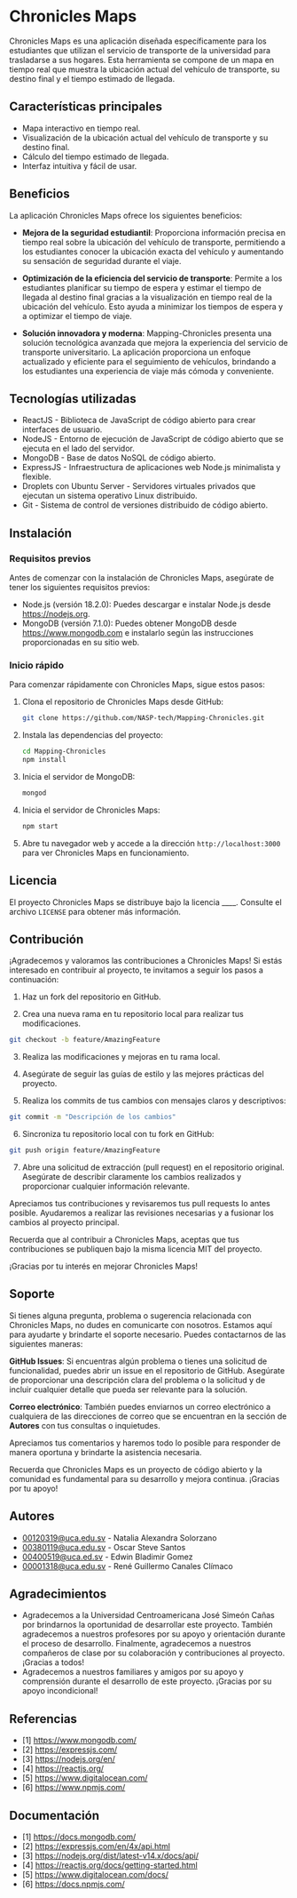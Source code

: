 # Chronicles Maps

Chronicles Maps es una aplicación diseñada específicamente para los estudiantes que utilizan el servicio de transporte de la universidad para trasladarse a sus hogares. Esta herramienta se compone de un mapa en tiempo real que muestra la ubicación actual del vehículo de transporte, su destino final y el tiempo estimado de llegada.

## Características principales
- Mapa interactivo en tiempo real.
- Visualización de la ubicación actual del vehículo de transporte y su destino final.
- Cálculo del tiempo estimado de llegada.
- Interfaz intuitiva y fácil de usar.

## Beneficios
La aplicación Chronicles Maps ofrece los siguientes beneficios:

- **Mejora de la seguridad estudiantil**: Proporciona información precisa en tiempo real sobre la ubicación del vehículo de transporte, permitiendo a los estudiantes conocer la ubicación exacta del vehículo y aumentando su sensación de seguridad durante el viaje.

- **Optimización de la eficiencia del servicio de transporte**: Permite a los estudiantes planificar su tiempo de espera y estimar el tiempo de llegada al destino final gracias a la visualización en tiempo real de la ubicación del vehículo. Esto ayuda a minimizar los tiempos de espera y a optimizar el tiempo de viaje.

- **Solución innovadora y moderna**: Mapping-Chronicles presenta una solución tecnológica avanzada que mejora la experiencia del servicio de transporte universitario. La aplicación proporciona un enfoque actualizado y eficiente para el seguimiento de vehículos, brindando a los estudiantes una experiencia de viaje más cómoda y conveniente.
  
## Tecnologías utilizadas

- ReactJS - Biblioteca de JavaScript de código abierto para crear interfaces de usuario.
- NodeJS - Entorno de ejecución de JavaScript de código abierto que se ejecuta en el lado del servidor.
- MongoDB - Base de datos NoSQL de código abierto.
- ExpressJS - Infraestructura de aplicaciones web Node.js minimalista y flexible.
- Droplets con Ubuntu Server - Servidores virtuales privados que ejecutan un sistema operativo Linux distribuido.
- Git - Sistema de control de versiones distribuido de código abierto.

## Instalación

### Requisitos previos

Antes de comenzar con la instalación de Chronicles Maps, asegúrate de tener los siguientes requisitos previos:

- Node.js (versión 18.2.0): Puedes descargar e instalar Node.js desde https://nodejs.org.
- MongoDB (versión 7.1.0): Puedes obtener MongoDB desde https://www.mongodb.com e instalarlo según las instrucciones proporcionadas en su sitio web.

### Inicio rápido

Para comenzar rápidamente con Chronicles Maps, sigue estos pasos:


1. Clona el repositorio de Chronicles Maps desde GitHub:

    ```bash
    git clone https://github.com/NASP-tech/Mapping-Chronicles.git
    ```
2. Instala las dependencias del proyecto:

    ```bash
    cd Mapping-Chronicles
    npm install
    ```
3. Inicia el servidor de MongoDB:

    ```bash
    mongod
    ```
4. Inicia el servidor de Chronicles Maps:

    ```bash
    npm start
    ```
5. Abre tu navegador web y accede a la dirección `http://localhost:3000` para ver Chronicles Maps en funcionamiento.

## Licencia

El proyecto Chronicles Maps se distribuye bajo la licencia ____. Consulte el archivo `LICENSE` para obtener más información.

## Contribución

¡Agradecemos y valoramos las contribuciones a Chronicles Maps! Si estás interesado en contribuir al proyecto, te invitamos a seguir los pasos a continuación:

1. Haz un fork del repositorio en GitHub.

2. Crea una nueva rama en tu repositorio local para realizar tus modificaciones.

```bash
git checkout -b feature/AmazingFeature
```
3. Realiza las modificaciones y mejoras en tu rama local.

4. Asegúrate de seguir las guías de estilo y las mejores prácticas del proyecto.

5. Realiza los commits de tus cambios con mensajes claros y descriptivos:

```bash
git commit -m "Descripción de los cambios"
```

6. Sincroniza tu repositorio local con tu fork en GitHub:

```bash
git push origin feature/AmazingFeature
```
7. Abre una solicitud de extracción (pull request) en el repositorio original. Asegúrate de describir claramente los cambios realizados y proporcionar cualquier información relevante.

Apreciamos tus contribuciones y revisaremos tus pull requests lo antes posible. Ayudaremos a realizar las revisiones necesarias y a fusionar los cambios al proyecto principal.

Recuerda que al contribuir a Chronicles Maps, aceptas que tus contribuciones se publiquen bajo la misma licencia MIT del proyecto.

¡Gracias por tu interés en mejorar Chronicles Maps!

## Soporte

Si tienes alguna pregunta, problema o sugerencia relacionada con Chronicles Maps, no dudes en comunicarte con nosotros. Estamos aquí para ayudarte y brindarte el soporte necesario. Puedes contactarnos de las siguientes maneras:

**GitHub Issues**: Si encuentras algún problema o tienes una solicitud de funcionalidad, puedes abrir un issue en el repositorio de GitHub. Asegúrate de proporcionar una descripción clara del problema o la solicitud y de incluir cualquier detalle que pueda ser relevante para la solución.

**Correo electrónico**: También puedes enviarnos un correo electrónico a cualquiera de las direcciones de correo que se encuentran en la sección de **Autores** con tus consultas o inquietudes.

Apreciamos tus comentarios y haremos todo lo posible para responder de manera oportuna y brindarte la asistencia necesaria.

Recuerda que Chronicles Maps es un proyecto de código abierto y la comunidad es fundamental para su desarrollo y mejora continua. ¡Gracias por tu apoyo!

## Autores

- 00120319@uca.edu.sv - Natalia Alexandra Solorzano 
- 00380119@uca.edu.sv - Oscar Steve Santos
- 00400519@uca.ed.sv - Edwin Bladimir Gomez
- 00001318@uca.edu.sv - René Guillermo Canales Clímaco

## Agradecimientos

- Agradecemos a la Universidad Centroamericana José Simeón Cañas por brindarnos la oportunidad de desarrollar este proyecto. También agradecemos a nuestros profesores por su apoyo y orientación durante el proceso de desarrollo. Finalmente, agradecemos a nuestros compañeros de clase por su colaboración y contribuciones al proyecto. ¡Gracias a todos! 
- Agradecemos a nuestros familiares y amigos por su apoyo y comprensión durante el desarrollo de este proyecto. ¡Gracias por su apoyo incondicional!

## Referencias

- [1] https://www.mongodb.com/
- [2] https://expressjs.com/
- [3] https://nodejs.org/en/
- [4] https://reactjs.org/
- [5] https://www.digitalocean.com/
- [6] https://www.npmjs.com/

## Documentación

- [1] https://docs.mongodb.com/
- [2] https://expressjs.com/en/4x/api.html
- [3] https://nodejs.org/dist/latest-v14.x/docs/api/
- [4] https://reactjs.org/docs/getting-started.html
- [5] https://www.digitalocean.com/docs/
- [6] https://docs.npmjs.com/

